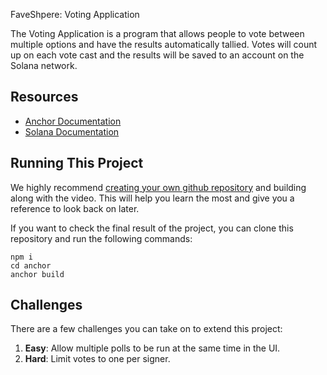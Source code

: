 FaveShpere: Voting Application

The Voting Application is a program that allows people to vote between multiple options and have the results automatically tallied. Votes will count up on each vote cast and the results will be saved to an account on the Solana network.

## Resources

- [Anchor Documentation](https://www.anchor-lang.com/)
- [Solana Documentation](https://solana.com/docs)

## Running This Project

We highly recommend [creating your own github repository](https://github.com/new) and building along with the video. This will help you learn the most and give you a reference to look back on later.

If you want to check the final result of the project, you can clone this repository and run the following commands:

```
npm i
cd anchor
anchor build
```

## Challenges

There are a few challenges you can take on to extend this project:

1. **Easy**: Allow multiple polls to be run at the same time in the UI.
2. **Hard**: Limit votes to one per signer.
